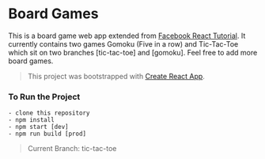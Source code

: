 # Board Games
This is a board game web app extended from [Facebook React Tutorial](https://reactjs.org/tutorial/tutorial.html). It currently contains two games Gomoku (Five in a row) and Tic-Tac-Toe which sit on two branches [tic-tac-toe] and [gomoku]. Feel free to add more board games.
> This project was bootstrapped with [Create React App](https://github.com/facebookincubator/create-react-app).

### To Run the Project
    - clone this repository
    - npm install
    - npm start [dev]
    - npm run build [prod]

> Current Branch: tic-tac-toe